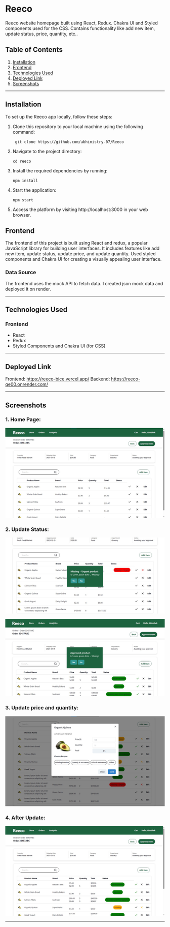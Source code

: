 # Reeco

Reeco website homepage built using React, Redux. Chakra UI and Styled components used for the CSS. Contains functionality like add new item, update status, price, quantity, etc..

## Table of Contents

1. [Installation](#installation)
2. [Frontend](#frontend)
3. [Technologies Used](#technologies-used)
4. [Deployed Link](#deployed-link)
5. [Screenshots](#screenshots)

---

## Installation

To set up the Reeco app locally, follow these steps:

1. Clone this repository to your local machine using the following command:

   ```shell
    git clone https://github.com/abhimistry-07/Reeco
   ```

2. Navigate to the project directory:

   ```shell
   cd reeco
   ```

3. Install the required dependencies by running:

   ```shell
   npm install
   ```

4. Start the application:

   ```shell
   npm start
   ```

5. Access the platform by visiting http://localhost:3000 in your web browser.

## Frontend

The frontend of this project is built using React and redux, a popular JavaScript library for building user interfaces. It includes features like add new item, update status, update price, and update quantity. Used styled components and Chakra UI for creating a visually appealing user interface.

### Data Source

The frontend uses the mock API to fetch data. I created json mock data and deployed it on render.

---

## Technologies Used

### Frontend

- React
- Redux
- Styled Components and Chakra UI (for CSS)

---

## Deployed Link

Frontend: https://reeco-bice.vercel.app/
Backend: https://reeco-qe00.onrender.com/

---

## Screenshots

### 1. Home Page:

![Home Page](https://github.com/abhimistry-07/Reeco/blob/main/reeco/src/assets/Main.jpg)

### 2. Update Status:

![Update Status](https://github.com/abhimistry-07/Reeco/blob/main/reeco/src/assets/Missing.jpg)

![Update Status](https://github.com/abhimistry-07/Reeco/blob/main/reeco/src/assets/Approved.jpg)

### 3. Update price and quantity:

![Updating](https://github.com/abhimistry-07/Reeco/blob/main/reeco/src/assets/Editing.jpg)

### 4. After Update:

![After Update](https://github.com/abhimistry-07/Reeco/blob/main/reeco/src/assets/Main%20Screen%20After%20Editing.jpg)

---
